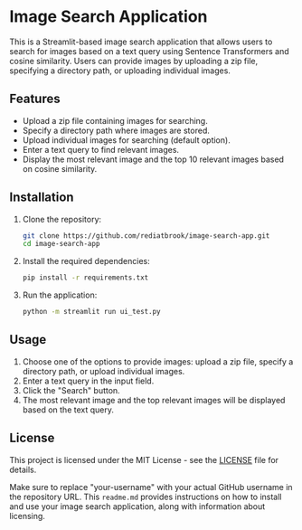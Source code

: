 # Image Search Application

This is a Streamlit-based image search application that allows users to search for images based on a text query using Sentence Transformers and cosine similarity. Users can provide images by uploading a zip file, specifying a directory path, or uploading individual images.

## Features

- Upload a zip file containing images for searching.
- Specify a directory path where images are stored.
- Upload individual images for searching (default option).
- Enter a text query to find relevant images.
- Display the most relevant image and the top 10 relevant images based on cosine similarity.

## Installation

1. Clone the repository:

   ```bash
   git clone https://github.com/rediatbrook/image-search-app.git
   cd image-search-app
   ```

2. Install the required dependencies:

   ```bash
   pip install -r requirements.txt
   ```

3. Run the application:

   ```bash
   python -m streamlit run ui_test.py
   ```

## Usage

1. Choose one of the options to provide images: upload a zip file, specify a directory path, or upload individual images.
2. Enter a text query in the input field.
3. Click the "Search" button.
4. The most relevant image and the top relevant images will be displayed based on the text query.

## License

This project is licensed under the MIT License - see the [LICENSE](LICENSE) file for details.

Make sure to replace "your-username" with your actual GitHub username in the repository URL. This `readme.md` provides instructions on how to install and use your image search application, along with information about licensing.

